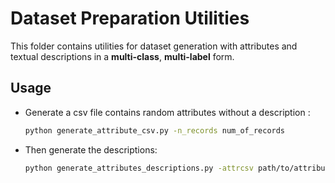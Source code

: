# Dataset Preparation Utilities

This folder contains utilities for dataset generation with attributes and textual descriptions in a __multi-class__, __multi-label__ form.

## Usage

-   Generate a csv file contains random attributes without a description :
    ```bash
    python generate_attribute_csv.py -n_records num_of_records
    ```

-   Then generate the descriptions:
    ```bash
    python generate_attributes_descriptions.py -attrcsv path/to/attributes/csv/file -p paraphrase_choice
    ```
